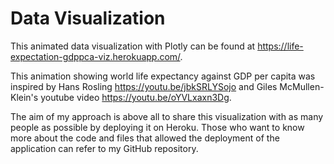 # Data Visualization
This animated data visualization with Plotly can be found at https://life-expectation-gdppca-viz.herokuapp.com/.

This animation showing world life expectancy against GDP per capita was inspired by Hans Rosling https://youtu.be/jbkSRLYSojo and Giles McMullen-Klein's youtube video https://youtu.be/oYVLxaxn3Dg.

The aim of my approach is above all to share this visualization with as many people as possible by deploying it on Heroku. 
Those who want to know more about the code and files that allowed the deployment of the application can refer to my GitHub repository.
